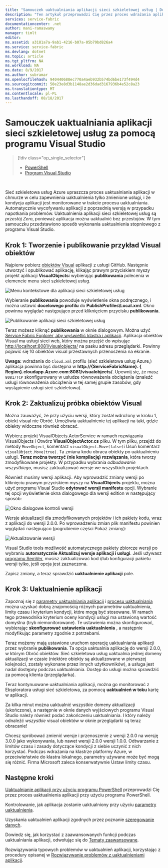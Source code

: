 ```yaml
---
title: "Samouczek uaktualniania aplikacji sieci szkieletowej usług | Dokumentacja firmy Microsoft"
description: "Ten artykuł przeprowadzi Cię przez proces wdrażania aplikacji usługi Service Fabric, zmiana kodu i wprowadza uaktualnienia w programie Visual Studio."
services: service-fabric
documentationcenter: .net
author: mani-ramaswamy
manager: timlt
editor: 
ms.assetid: a3181a7a-9ab1-4216-b07a-05b79bd826a4
ms.service: service-fabric
ms.devlang: dotnet
ms.topic: article
ms.tgt_pltfrm: NA
ms.workload: NA
ms.date: 8/9/2017
ms.author: subramar
ms.openlocfilehash: 940440688ec770a4aeb932b574bd6be173f494d4
ms.sourcegitcommit: 50e23e8d3b1148ae2d36dad3167936b4e52c8a23
ms.translationtype: MT
ms.contentlocale: pl-PL
ms.lasthandoff: 08/18/2017
---
```

# <a name="service-fabric-application-upgrade-tutorial-using-visual-studio"></a>Samouczek uaktualniania aplikacji sieci szkieletowej usług za pomocą programu Visual Studio
> [!div class="op_single_selector"]
> * [PowerShell](service-fabric-application-upgrade-tutorial-powershell.md)
> * [Program Visual Studio](service-fabric-application-upgrade-tutorial.md)
> 
> 

<br/>

Sieć szkieletowa usług Azure upraszcza proces uaktualniania aplikacji w chmurze w celu zapewnienia uaktualnienia tylko zmienione usługi, i że kondycja aplikacji jest monitorowane w trakcie procesu uaktualniania. Automatycznie wycofywaniu aplikacji z poprzednią wersją w przypadku napotkania problemów. Uaktualnienia aplikacji sieci szkieletowej usług są *przestój Zero*, ponieważ aplikacja można uaktualnić bez przestojów. W tym samouczku przedstawiono sposób wykonania uaktualnienia stopniowego z programu Visual Studio.

## <a name="step-1-build-and-publish-the-visual-objects-sample"></a>Krok 1: Tworzenie i publikowanie przykład Visual obiektów
Najpierw pobierz [obiektów Visual](https://github.com/Azure-Samples/service-fabric-dotnet-getting-started/tree/classic/Actors/VisualObjects) aplikacji z usługi GitHub. Następnie utworzyć i opublikować aplikację, klikając prawym przyciskiem myszy projekt aplikacji **VisualObjects**i wybierając **publikowania** polecenia w elemencie menu sieci szkieletowej usług.

![Menu kontekstowe dla aplikacji sieci szkieletowej usług][image1]

Wybieranie **publikowania** powoduje wyświetlenie okna podręcznego, i można ustawić **docelowego profilu** do **PublishProfiles\Local.xml**. Okno powinna wyglądać następująco przed kliknięciem przycisku **publikowania**.

![Publikowanie aplikacji sieci szkieletowej usług][image2]

Teraz możesz kliknąć **publikowania** w oknie dialogowym. Można użyć [Service Fabric Explorer, aby wyświetlić klastra i aplikacji](service-fabric-visualizing-your-cluster.md). Aplikacja obiektów Visual ma usługi sieci web, który można przejść do wpisując [http://localhost:8081/visualobjects/](http://localhost:8081/visualobjects/) na pasku adresu przeglądarki.  Powinny pojawić się 10 obiektów visual przestawnych przenoszenia na ekranie.

**Uwaga:** wdrażania do `Cloud.xml` profilu (sieć szkieletowa usług Azure,) aplikacja powinna być dostępna w **http://{ServiceFabricName}. { Region}.cloudapp.Azure.com:8081/visualobjects/**. Upewnij się, że masz `8081/TCP` skonfigurowany w usłudze równoważenia obciążenia (znaleźć usługi równoważenia obciążenia w tej samej grupie zasobów, gdy wystąpienie usługi sieć szkieletowa).

## <a name="step-2-update-the-visual-objects-sample"></a>Krok 2: Zaktualizuj próbka obiektów Visual
Można zauważyć, że przy użyciu wersji, który został wdrożony w kroku 1, obiekt visual nie Obróć. Umożliwia uaktualnienie tej aplikacji na taki, gdzie obiekty widoczne również obracać.

Wybierz projekt VisualObjects.ActorService w ramach rozwiązania VisualObjects i Otwórz **VisualObjectActor.cs** pliku. W tym pliku, przejdź do metody `MoveObject`, komentarz `visualObject.Move(false)`i Usuń komentarz `visualObject.Move(true)`. Ta zmiana kodu obraca obiekty po uaktualnieniu usługi.  **Teraz można tworzyć (nie kompilację) rozwiązania**, która tworzy zmodyfikowane projekty. W przypadku wybrania *odbudowanie wszystkiego*, musisz zaktualizować wersje we wszystkich projektach.

Również musimy wersji aplikacji. Aby wprowadzić zmiany wersji po kliknięciu prawym przyciskiem myszy na **VisualObjects** projektu, można użyć programu Visual Studio **edytować wersji manifestu** opcji. Wybranie tej opcji wyświetlenie okna dialogowego dla wersji edition w następujący sposób:

![Okno dialogowe kontroli wersji][image3]

Wersje aktualizacji dla zmodyfikowanych projektów i ich pakiety kodu, wraz z aplikacji do wersji 2.0.0. Po wprowadzeniu zmian plik manifestu powinien wyglądać następująco (pogrubienie części Pokaż zmiany):

![Aktualizowanie wersji][image4]

Visual Studio tools możliwość automatycznego pakiety zbiorcze wersji po wybraniu **automatycznie Aktualizuj wersje aplikacji i usługi**. Jeśli używasz [programu SemVer](http://www.semver.org), musisz zaktualizować kod i/lub konfiguracji pakietu wersji tylko, jeśli opcja jest zaznaczona.

Zapisz zmiany, a teraz sprawdzić **uaktualnienie aplikacji** pole.

## <a name="step-3--upgrade-your-application"></a>Krok 3: Uaktualnienie aplikacji
Zapoznaj się z [parametry uaktualniania aplikacji](service-fabric-application-upgrade-parameters.md) i [procesu uaktualniania](service-fabric-application-upgrade.md) można uzyskać dobrą znajomością różnych parametrów uaktualnienia, limity czasu i kryterium kondycji, które mogą być stosowane. W ramach tego przewodnika kryterium oceny kondycji usługi ma ustawioną wartość domyślna (tryb niemonitorowane). Te ustawienia można skonfigurować, wybierając **skonfigurować ustawienia uaktualnienia** , a następnie modyfikując parametry zgodnie z potrzebami.

Teraz możemy mają ustawione uruchom operację uaktualniania aplikacji przez wybranie **publikowania**. Ta opcja uaktualnia aplikację do wersji 2.0.0, w którym Obróć obiektów. Sieć szkieletowa usług uaktualnia jednej domeny aktualizacji w czasie (niektóre obiekty są aktualizowane w pierwszej kolejności, zostały wykonane przez innych użytkowników), a usługa jest nadal dostępny podczas uaktualniania. Dostęp do usługi można sprawdzić za pomocą klienta (przeglądarka).  

Teraz kontynuowane uaktualniania aplikacji, można go monitorować z Eksploratora usługi sieć szkieletowa, za pomocą **uaktualnień w toku** kartę w aplikacji.

Za kilka minut można uaktualnić wszystkie domeny aktualizacji (ukończone), a następnie w oknie danych wyjściowych programu Visual Studio należy również podać zakończeniu uaktualniania. I który należy odnaleźć *wszystkie* visual obiektów w oknie przeglądarki są teraz obracanie!

Chcesz spróbować zmienić wersje i przenoszenie z wersji 2.0.0 na wersję 3.0.0 jako wykonywania, lub nawet wersji 2.0.0 wersji 1.0.0. Odtwarzanie z limitów czasu i zasady dotyczące kondycji z siebie uczynić z nich korzystać. Podczas wdrażania na klastrze platformy Azure, w przeciwieństwie do klastra lokalnego, parametry używane może być mogą się różnić. Firma Microsoft zaleca konserwatywnie Ustaw limity czasu.

## <a name="next-steps"></a>Następne kroki
[Uaktualnianie aplikacji przy użyciu programu PowerShell](service-fabric-application-upgrade-tutorial-powershell.md) przeprowadzi Cię przez proces uaktualnienia aplikacji przy użyciu programu PowerShell.

Kontrolowanie, jak aplikacja zostanie uaktualniony przy użyciu [parametry uaktualnienia](service-fabric-application-upgrade-parameters.md).

Uzyskania uaktualnień aplikacji zgodnych przez poznanie [szeregowanie danych](service-fabric-application-upgrade-data-serialization.md).

Dowiedz się, jak korzystać z zaawansowanych funkcji podczas uaktualniania aplikacji, odwołując się do [Tematy zaawansowane](service-fabric-application-upgrade-advanced.md).

Rozwiązywania typowych problemów w uaktualnień aplikacji, korzystając z procedury opisanej w [Rozwiązywanie problemów z uaktualnieniami aplikacji](service-fabric-application-upgrade-troubleshooting.md).

[image1]: media/service-fabric-application-upgrade-tutorial/upgrade7.png
[image2]: media/service-fabric-application-upgrade-tutorial/upgrade1.png
[image3]: media/service-fabric-application-upgrade-tutorial/upgrade5.png
[image4]: media/service-fabric-application-upgrade-tutorial/upgrade6.png

